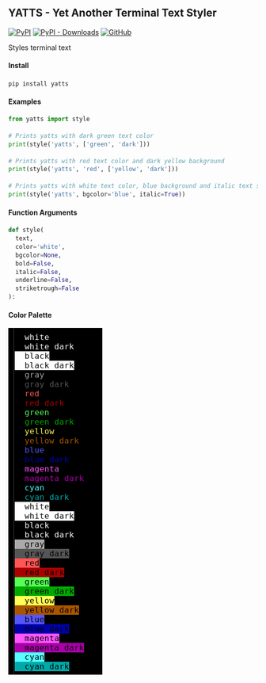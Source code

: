 ## YATTS - Yet Another Terminal Text Styler

[![PyPI](https://img.shields.io/pypi/v/yatts)](https://pypi.org/project/yatts/)
[![PyPI - Downloads](https://img.shields.io/pypi/dm/yatts)](https://pypi.org/project/yatts/)
[![GitHub](https://img.shields.io/github/license/xelorabb/yatts)](https://github.com/xelorabb/yatts/blob/master/LICENSE)

Styles terminal text

#### Install
`pip install yatts`

#### Examples
```python
from yatts import style

# Prints yatts with dark green text color
print(style('yatts', ['green', 'dark']))

# Prints yatts with red text color and dark yellow background
print(style('yatts', 'red', ['yellow', 'dark']))

# Prints yatts with white text color, blue background and italic text style
print(style('yatts', bgcolor='blue', italic=True))
```

#### Function Arguments
```python
def style(
  text,
  color='white',
  bgcolor=None,
  bold=False,
  italic=False,
  underline=False,
  striketrough=False
):
```

#### Color Palette
![color palette](https://raw.githubusercontent.com/xelorabb/yatts/master/color_palette.png)
